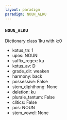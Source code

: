 ```yaml
---
layout: paradigm
paradigm: NOUN_ALKU
---
```

### ` NOUN_ALKU `

Dictionary class 1ku with k:0
* kotus_tn: 1
* upos: NOUN
* suffix_regex: ku
* kotus_av: D
* grade_dir: weaken
* harmony: back
* possessive: False
* stem_diphthong: None
* deletion: ku
* plurale_tantum: False
* clitics: False
* pos: NOUN
* stem_vowel: None
